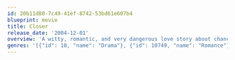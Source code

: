 ```yaml
---
id: 20b11d80-7c49-41ef-8742-53bd61e607b4
blueprint: movie
title: Closer
release_date: '2004-12-01'
overview: 'A witty, romantic, and very dangerous love story about chance meetings, instant attractions, and casual betrayals. Two couples disintegrate when they begin destructive adulterous affairs with each other.'
genres: '[{"id": 18, "name": "Drama"}, {"id": 10749, "name": "Romance"}]'
---
```

